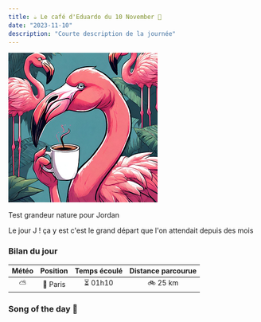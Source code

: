 ```yaml
---
title: ☕ Le café d'Eduardo du 10 November 🦩
date: "2023-11-10"
description: "Courte description de la journée"
---
```


![Café d'Eduardo](../eduardo.png)

Test grandeur nature pour Jordan

Le jour J ! ça y est c'est le grand départ que l'on attendait depuis des mois

### Bilan du jour

| Météo | Position | Temps écoulé | Distance parcourue |
| :-----------: | :------: | :----------: | :----------------: |
|      ⛅       | 🚩 Paris |   ⏳ 01h10   |      🚲 25 km      |

### Song of the day 🎵